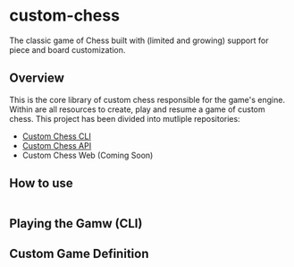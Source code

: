 # custom-chess
The classic game of Chess built with (limited and growing) support for piece and board customization.

## Overview
This is the core library of custom chess responsible for the game's engine. Within are all resources to create, play and resume a game of custom chess.
This project has been divided into mutliple repositories:
* [Custom Chess CLI](https://github.com/ethpalser/custom-chess-cli)
* [Custom Chess API](https://github.com/ethpalser/custom-chess-api)
* Custom Chess Web (Coming Soon)

## How to use
```

```

## Playing the Gamw (CLI)

## Custom Game Definition
